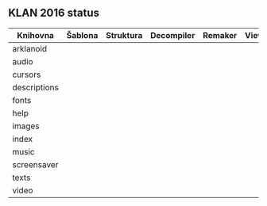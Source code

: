## KLAN 2016 status

Knihovna | Šablona | Struktura | Decompiler | Remaker | Viewer
---------|---------|-----------|------------|---------|-------
arklanoid |
audio |
cursors |
descriptions |
fonts |
help |
images |
index |
music |
screensaver |
texts |
video |
